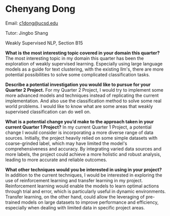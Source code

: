 # Chenyang Dong

Email: [c1dong@ucsd.edu](mailto:c1dong@ucsd.edu)

Tutor: Jingbo Shang

Weakly Supervised NLP, Section B15

**What is the most interesting topic covered in your domain this quarter?**
The most interesting topic in my domain this quarter has been the exploration of weakly supervised learning. Especially using large language models as a guide for text clustering, with the existing llm's, there are more potential possibilities to solve some complicated classification tasks.

**Describe a potential investigation you would like to pursue for your Quarter 2 Project.**
For my Quarter 2 Project, I would try to implement some more advanced models and techniques instead of replicating the current implementation. And also use the classification method to solve some real world problems. I would like to know what are some areas that weakly supervised classification can do well on.

**What is a potential change you’d make to the approach taken in your current Quarter 1 Project?**
In my current Quarter 1 Project, a potential change I would consider is incorporating a more diverse range of data sources. Initially, the project heavily relied on some simple datasets with coarse-grinded label, which may have limited the model's comprehensiveness and accuracy. By integrating varied data sources and more labels, the project could achieve a more holistic and robust analysis, leading to more accurate and reliable outcomes.

**What other techniques would you be interested in using in your project?**
In addition to the current techniques, I would be interested in exploring the use of reinforcement learning and transfer learning in my project. Reinforcement learning would enable the models to learn optimal actions through trial and error, which is particularly useful in dynamic environments. Transfer learning, on the other hand, could allow the leveraging of pre-trained models on large datasets to improve performance and efficiency, especially when dealing with limited data in specific project areas.
